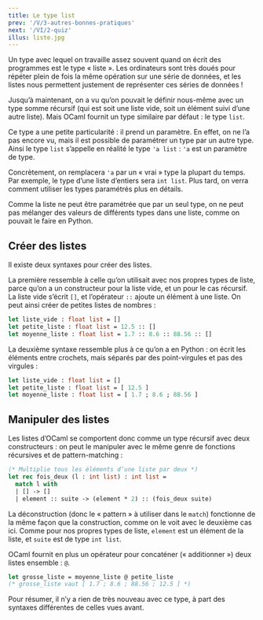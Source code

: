 ```yaml
---
title: Le type list
prev: '/V/3-autres-bonnes-pratiques'
next: '/VI/2-quiz'
illus: liste.jpg
---
```


Un type avec lequel on travaille assez souvent quand on écrit des programmes est le type « liste ».
Les ordinateurs sont très doués pour répéter plein de fois la même opération sur une série de données,
et les listes nous permettent justement de représenter ces séries de données !

Jusqu’à maintenant, on a vu qu’on pouvait le définir nous-même avec un type somme récursif (qui est soit
une liste vide, soit un élément suivi d’une autre liste). Mais OCaml fournit un type similaire par défaut : le type `list`.

Ce type a une petite particularité : il prend un paramètre. En effet, on ne l’a pas encore vu, mais il est possible
de paramétrer un type par un autre type. Ainsi le type `list` s’appelle en réalité le type `'a list` : `'a` est un
paramètre de type.

Concrètement, on remplacera `'a` par un « vrai » type la plupart du temps. Par exemple, le type d’une liste d’entiers
sera `int list`. Plus tard, on verra comment utiliser les types paramétrés plus en détails.

Comme la liste ne peut être paramétrée que par un seul type, on ne peut pas mélanger des valeurs de différents
types dans une liste, comme on pouvait le faire en Python.

## Créer des listes

Il existe deux syntaxes pour créer des listes.

La première ressemble à celle qu’on utilisait avec nos propres types de liste, parce qu’on a
un constructeur pour la liste vide, et un pour le cas récursif. La liste vide s’écrit `[]`, et
l’opérateur `::` ajoute un élément à une liste. On peut ainsi créer de petites listes de nombres :

```ocaml
let liste_vide : float list = []
let petite_liste : float list = 12.5 :: []
let moyenne_liste : float list = 1.7 :: 8.6 :: 88.56 :: []
```

La deuxième syntaxe ressemble plus à ce qu’on a en Python : on écrit les éléments entre crochets,
mais séparés par des point-virgules et pas des virgules :

```ocaml
let liste_vide : float list = []
let petite_liste : float list = [ 12.5 ]
let moyenne_liste : float list = [ 1.7 ; 8.6 ; 88.56 ]
```

## Manipuler des listes

Les listes d’OCaml se comportent donc comme un type récursif avec deux constructeurs : on peut
le manipuler avec le même genre de fonctions récursives et de pattern-matching :

```ocaml
(* Multiplie tous les éléments d’une liste par deux *)
let rec fois_deux (l : int list) : int list =
  match l with
  | [] -> []
  | element :: suite -> (element * 2) :: (fois_deux suite)
```

La déconstruction (donc le « pattern » à utiliser dans le `match`) fonctionne de la même façon que la construction,
comme on le voit avec le deuxième cas ici. Comme pour nos propres types de liste, `element` est un élément de la liste,
et `suite` est de type `int list`.

OCaml fournit en plus un opérateur pour concaténer (« additionner ») deux listes ensemble : `@`.

```ocaml
let grosse_liste = moyenne_liste @ petite_liste
(* grosse_liste vaut [ 1.7 ; 8.6 ; 88.56 ; 12.5 ] *)
```

Pour résumer, il n’y a rien de très nouveau avec ce type, à part des syntaxes différentes de celles vues avant.
